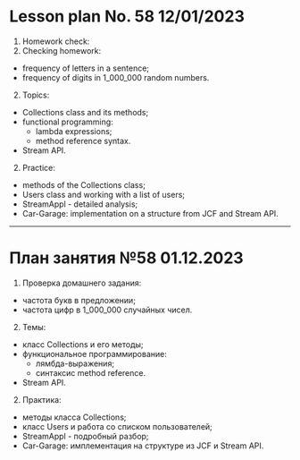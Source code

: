 # Lesson plan No. 58 12/01/2023

1. Homework check:
1. Checking homework:
- frequency of letters in a sentence;
- frequency of digits in 1_000_000 random numbers.

2. Topics:
- Collections class and its methods;
- functional programming:
  - lambda expressions;
  - method reference syntax.
- Stream API.

2. Practice:
- methods of the Collections class;
- Users class and working with a list of users;
- StreamAppl - detailed analysis;
- Car-Garage: implementation on a structure from JCF and Stream API.


___________________________________________

# План занятия №58 01.12.2023

1. Проверка домашнего задания:
- частота букв в предложении;
- частота цифр в 1_000_000 случайных чисел.

2. Темы:
- класс Collections и его методы;
- функциональное программирование:
  - лямбда-выражения; 
  - синтаксис method reference.
- Stream API.

2. Практика:
- методы класса Collections;
- класс Users и работа со списком пользователей;
- StreamAppl - подробный разбор;
- Car-Garage: имплементация на структуре из JCF и Stream API.




